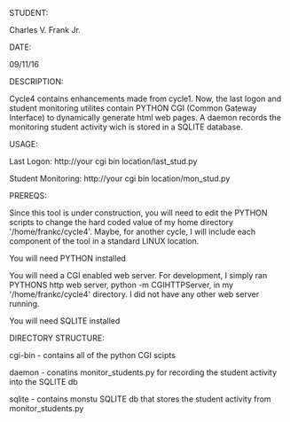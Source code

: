 STUDENT:

Charles V. Frank Jr.

DATE:

09/11/16

DESCRIPTION:

Cycle4 contains enhancements made from cycle1.  Now, the last logon and student monitoring utilites contain PYTHON CGI (Common Gateway Interface) to dynamically generate html web pages.  A daemon records the monitoring student activity wich is stored in a SQLITE database.

USAGE:

  Last Logon: http://your cgi bin location/last_stud.py

  Student Monitoring: http://your cgi bin location/mon_stud.py

PREREQS:

Since this tool is under construction, you will need to edit the PYTHON scripts to change the hard coded value of my home directory '/home/frankc/cycle4'.  Maybe, for another cycle, I will include each component of the tool in a standard LINUX location.

You will need PYTHON installed

You will need a CGI enabled web server.  For development, I simply ran PYTHONS http web server, python -m CGIHTTPServer, in my '/home/frankc/cycle4' directory.  I did not have any other web server running.

You will need SQLITE installed

DIRECTORY STRUCTURE:

cgi-bin - contains all of the python CGI scipts

daemon - conatins monitor_students.py for recording the student activity into the SQLITE db

sqlite - contains monstu SQLITE db that stores the student activity from monitor_students.py


